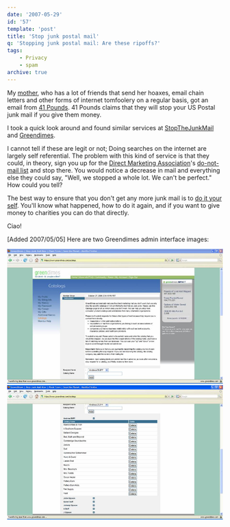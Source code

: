 ```yaml
---
date: '2007-05-29'
id: '57'
template: 'post'
title: 'Stop junk postal mail'
q: 'Stopping junk postal mail: Are these ripoffs?'
tags:
    - Privacy
    - spam
archive: true
---
```


My [mother](http://dianewillis.com/), who has a lot of friends that send her
hoaxes, email chain letters and other forms of internet tomfoolery on a
regular basis, got an email from [41 Pounds](http://41pounds.org/). 41 Pounds
claims that they will stop your US Postal junk mail if you give them money.

I took a quick look around and found similar services at
[StopTheJunkMail](http://stopthejunkmail.com) and
[Greendimes](http://greendimes.com/).

I cannot tell if these are legit or not; Doing searches on the internet are
largely self referential. The problem with this kind of service is that they
could, in theory, sign you up for the
[Direct Marketing Association](http://the-dma.org/)'s
[do-not-mail list](https://www.dmaconsumers.org/cgi/offmailing) and stop
there. You would notice a decrease in mail and everything else they could say,
"Well, we stopped a whole lot. We can't be perfect." How could you tell?

The best way to ensure that you don't get any more junk mail is to
[do it your self](http://www.obviously.com/junkmail/). You'll know what
happened, how to do it again, and if you want to give money to charities you
can do that directly.

Ciao!

\[Added 2007/05/05\] Here are two Greendimes admin interface images:

![GreenDimes admin interface](greendimes1.jpg 'GreenDimes admin interface')
![GreenDimes admin interface (cont.)](greendimes2.jpg 'GreenDimes admin interface 2')
